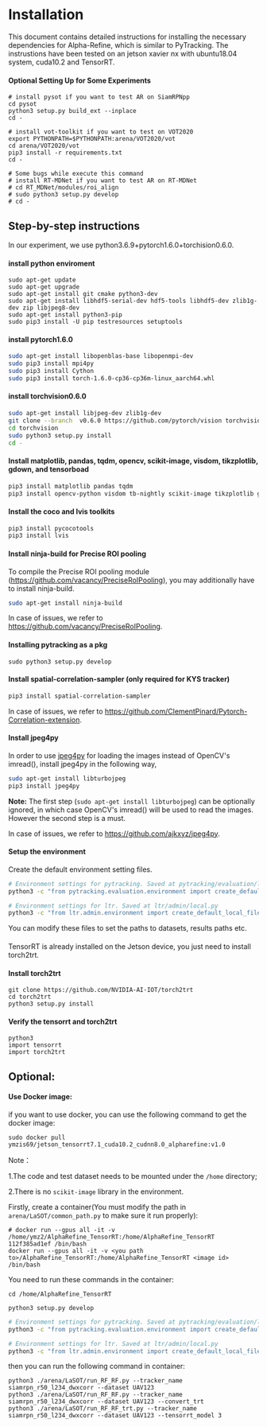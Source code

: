 # Installation

This document contains detailed instructions for installing the necessary dependencies for Alpha-Refine, which is similar to PyTracking. The instrustions have been tested on an jetson xavier nx with ubuntu18.04 system, cuda10.2 and TensorRT.


#### Optional Setting Up for Some Experiments
```
# install pysot if you want to test AR on SiamRPNpp
cd pysot
python3 setup.py build_ext --inplace
cd -

# install vot-toolkit if you want to test on VOT2020
export PYTHONPATH=$PYTHONPATH:arena/VOT2020/vot
cd arena/VOT2020/vot
pip3 install -r requirements.txt
cd -

# Some bugs while execute this command
# install RT-MDNet if you want to test AR on RT-MDNet
# cd RT_MDNet/modules/roi_align
# sudo python3 setup.py develop
# cd -
```



## Step-by-step instructions  
In our experiment, we use python3.6.9+pytorch1.6.0+torchision0.6.0.

#### install python enviroment

```
sudo apt-get update
sudo apt-get upgrade
sudo apt-get install git cmake python3-dev
sudo apt-get install libhdf5-serial-dev hdf5-tools libhdf5-dev zlib1g-dev zip libjpeg8-dev
sudo apt-get install python3-pip
sudo pip3 install -U pip testresources setuptools
```

#### install pytorch1.6.0

```bash
sudo apt-get install libopenblas-base libopenmpi-dev
sudo pip3 install mpi4py
sudo pip3 install Cython
sudo pip3 install torch-1.6.0-cp36-cp36m-linux_aarch64.whl
```

#### install torchvision0.6.0

```bash
sudo apt-get install libjpeg-dev zlib1g-dev
git clone --branch  v0.6.0 https://github.com/pytorch/vision torchvision
cd torchvision
sudo python3 setup.py install
cd -
```

#### Install matplotlib, pandas, tqdm, opencv, scikit-image, visdom, tikzplotlib, gdown, and tensorboad  
```bash
pip3 install matplotlib pandas tqdm
pip3 install opencv-python visdom tb-nightly scikit-image tikzplotlib gdown
```


#### Install the coco and lvis toolkits  
```bash
pip3 install pycocotools
pip3 install lvis
```


#### Install ninja-build for Precise ROI pooling  
To compile the Precise ROI pooling module (https://github.com/vacancy/PreciseRoIPooling), you may additionally have to install ninja-build.
```bash
sudo apt-get install ninja-build
```
In case of issues, we refer to https://github.com/vacancy/PreciseRoIPooling.  

#### Installing pytracking as a pkg

```
sudo python3 setup.py develop
```


#### Install spatial-correlation-sampler (only required for KYS tracker) 
```bash
pip3 install spatial-correlation-sampler
```
In case of issues, we refer to https://github.com/ClementPinard/Pytorch-Correlation-extension.  

#### Install jpeg4py  
In order to use [jpeg4py](https://github.com/ajkxyz/jpeg4py) for loading the images instead of OpenCV's imread(), install jpeg4py in the following way,  
```bash
sudo apt-get install libturbojpeg
pip3 install jpeg4py 
```

**Note:** The first step (```sudo apt-get install libturbojpeg```) can be optionally ignored, in which case OpenCV's imread() will be used to read the images. However the second step is a must.  

In case of issues, we refer to https://github.com/ajkxyz/jpeg4py.  

#### Setup the environment  

Create the default environment setting files. 

```bash
# Environment settings for pytracking. Saved at pytracking/evaluation/local.py
python3 -c "from pytracking.evaluation.environment import create_default_local_file; create_default_local_file()"

# Environment settings for ltr. Saved at ltr/admin/local.py
python3 -c "from ltr.admin.environment import create_default_local_file; create_default_local_file()"
```

You can modify these files to set the paths to datasets, results paths etc.  

####

TensorRT is already installed on the Jetson device, you just need to install torch2trt.

#### Install torch2trt

```
git clone https://github.com/NVIDIA-AI-IOT/torch2trt
cd torch2trt
python3 setup.py install
```

#### Verify the tensorrt and torch2trt

```
python3
import tensorrt
import torch2trt
```





## Optional:

#### Use Docker image:

if you want to use docker, you can use the following command to get the docker image:

```
sudo docker pull ymzis69/jetson_tensorrt7.1_cuda10.2_cudnn8.0_alpharefine:v1.0
```

Note：

1.The code and test dataset needs to be mounted under the `/home` directory;

2.There is no `scikit-image` library in the environment.



Firstly, create a container(You must modify the path in `arena/LaSOT/common_path.py` to make sure it run properly):

```
# docker run --gpus all -it -v /home/ymz2/AlphaRefine_TensorRT:/home/AlphaRefine_TensorRT 112f385ad1ef /bin/bash
docker run --gpus all -it -v <you path to>/AlphaRefine_TensorRT:/home/AlphaRefine_TensorRT <image id> /bin/bash
```



You need to run these commands in the container:

```
cd /home/AlphaRefine_TensorRT
```

```
python3 setup.py develop
```

```bash
# Environment settings for pytracking. Saved at pytracking/evaluation/local.py
python3 -c "from pytracking.evaluation.environment import create_default_local_file; create_default_local_file()"

# Environment settings for ltr. Saved at ltr/admin/local.py
python3 -c "from ltr.admin.environment import create_default_local_file; create_default_local_file()"
```



then you can run the following command in container:

```
python3 ./arena/LaSOT/run_RF_RF.py --tracker_name siamrpn_r50_l234_dwxcorr --dataset UAV123
python3 ./arena/LaSOT/run_RF_RF.py --tracker_name siamrpn_r50_l234_dwxcorr --dataset UAV123 --convert_trt
python3 ./arena/LaSOT/run_RF_RF_trt.py --tracker_name siamrpn_r50_l234_dwxcorr --dataset UAV123 --tensorrt_model 3
```

